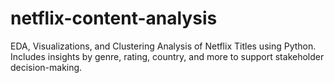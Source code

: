 # netflix-content-analysis
EDA, Visualizations, and Clustering Analysis of Netflix Titles using Python. Includes insights by genre, rating, country, and more to support stakeholder decision-making.
